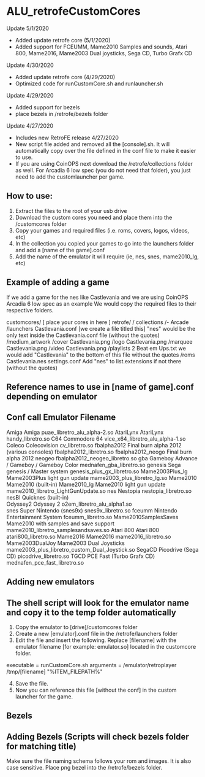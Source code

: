 # ALU_retrofeCustomCores

Update 5/1/2020
 - Added update retrofe core (5/1/2020)
 - Added support for FCEUMM, Mame2010 Samples and sounds, Atari 800, Mame2016, Mame2003 Dual joysticks, Sega CD, Turbo Grafx CD

Update 4/30/2020
 - Added update retrofe core (4/29/2020)
 - Optimized code for runCustomCore.sh and runlauncher.sh

Update 4/29/2020
 - Added support for bezels
 - place bezels in /retrofe/bezels folder

Update 4/27/2020
- Includes new RetroFE release 4/27/2020
- New script file added and removed all the [console].sh. It will automatically copy over the file
  defined in the conf file to make it easier to use.
- If you are using CoinOPS next download the /retrofe/collections folder as well. For Arcadia 6 low spec (you do not need that folder), you just need to add the customlauncher per game.
  
How to use:
-----------------------------------------------------------------------------------------------------------------

1. Extract the files to the root of your usb drive
2. Download the custom cores you need and place them into the /customcores folder
3. Copy your games and required files (i.e. roms, covers, logos, videos, etc)
4. In the collection you copied your games to go into the launchers folder and add a [name of the game].conf
5. Add the name of the emulator it will require (ie, nes, snes, mame2010_lg, etc)




Example of adding a game
------------------------------------------------------------------------------------------------------------------
If we add a game for the nes like Castlevania and we are using CoinOPS Arcadia 6 low spec as an example
We would copy the required files to their respective folders.

customcores/
	[ place your cores in here ]
retrofe/
	/ collections
		/- Arcade
			/launchers
				Castlevania.conf		[we create a file titled this]
										"nes" would be the only text inside the Castlevania.conf file (without the quotes)
			/medium_artwork
				/cover
					Castlevania.png
				/logo
					Castlevania.png
				/marquee
					Castlevania.png
				/video
					Castlevania.png
			/playlists
				2 Beat em Ups.txt		we would add "Castlevania" to the bottom of this file without the quotes
			/roms
				Castlevania.nes
			settings.conf				Add "nes" to list.extensions if not there (without the quotes)




Reference names to use in [name of game].conf depending on emulator
----------------------------------------------------------------------------------------------------------------------------
Conf call			Emulator						Filename
----------------------------------------------------------------------------------------------------------------------------
Amiga				Amiga							puae_libretro_alu_alpha-2.so
AtariLynx			AtariLynx						handy_libretro.so
C64				Commodore 64						vice_x64_libretro_alu_alpha-1.so
Coleco				Colecovision						cv_libretro.so
fbalpha2012			Final burn alpha 2012 (various consoles)		fbalpha2012_libretro.so
fbalpha2012_neogo		Final burn alpha 2012 neogeo				fbalpha2012_neogeo_libretro.so
gba				Gameboy Advance / Gameboy / Gameboy Color		mednafen_gba_libretro.so
genesis				Sega genesis / Master system				genesis_plus_gx_libretro.so
Mame2003Plus_lg			Mame2003Plus light gun update				mame2003_plus_libretro_lg.so
Mame2010			Mame2010 (built-in)
Mame2010_lg			Mame2010 light gun update				mame2010_libretro_LightGunUpdate.so
nes				Nestopia						nestopia_libretro.so
nesBI				Quicknes (built-in)					
Odyssey2			Odyssey 2						o2em_libretro_alu_alpha1.so			
snes				Super Nintendo (snes9x)					snes9x_libretro.so
fceumm				Nintendo Entertainment System				fceumm_libretro.so
Mame2010SamplesSaves		Mame2010 with samples and save support			mame2010_libretro_samplesandsaves.so
Atari 800			Atari 800						atari800_libretro.so
Mame2016			Mame2016						mame2016_libretro.so
Mame2003DualJoy			Mame2003 Dual Joysticks					mame2003_plus_libretro_custom_Dual_Joystick.so
SegaCD				Picodrive (Sega CD)					picodrive_libretro.so
TGCD				PCE Fast (Turbo Grafx CD)				mednafen_pce_fast_libretro.so




Adding new emulators
------------------------------------------------------------------------------------------------------------------------
The shell script will look for the emulator name and copy it to the temp folder automatically
------------------------------------------------------------------------------------------------------------------------
1. Copy the emulator to [drive]/customcores folder
2. Create a new [emulator].conf file in the /retrofe/launchers folder
3. Edit the file and insert the following. Replace [filename] with the emulator filename [for example: emulator.so] located in the customcore folder.

executable = runCustomCore.sh
arguments = /emulator/retroplayer /tmp/[filename] "%ITEM_FILEPATH%"

4. Save the file.
5. Now you can reference this file [without the conf] in the custom launcher for the game.



Bezels
-------------------------------------------------------------------------------------------------------------------------
Adding Bezels (Scripts will check bezels folder for matching title)
-------------------------------------------------------------------------------------------------------------------------
Make sure the file naming schema follows your rom and images. It is also case sensitive. Place png bezel into the /retrofe/bezels folder.
